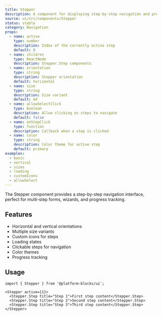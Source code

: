 ```yaml
---
title: Stepper
description: A component for displaying step-by-step navigation and progress
source: ui/src/components/Stepper
status: stable
category: Navigation
props:
  - name: active
    type: number
    description: Index of the currently active step
    default: 0
  - name: children
    type: ReactNode
    description: Stepper.Step components
  - name: orientation
    type: string
    description: Stepper orientation
    default: horizontal
  - name: size
    type: string
    description: Size variant
    default: md
  - name: allowSelectClick
    type: boolean
    description: Allow clicking on steps to navigate
    default: false
  - name: onStepClick
    type: function
    description: Callback when a step is clicked
  - name: color
    type: string
    description: Color theme for active step
    default: primary
examples:
  - basic
  - vertical
  - sizes
  - loading
  - customIcons
  - allowSelect
---
```


The Stepper component provides a step-by-step navigation interface, perfect for multi-step forms, wizards, and progress tracking.

## Features

- Horizontal and vertical orientations
- Multiple size variants
- Custom icons for steps
- Loading states
- Clickable steps for navigation
- Color themes
- Progress tracking

## Usage

```tsx
import { Stepper } from '@platform-blocks/ui';

<Stepper active={1}>
  <Stepper.Step title="Step 1">First step content</Stepper.Step>
  <Stepper.Step title="Step 2">Second step content</Stepper.Step>
  <Stepper.Step title="Step 3">Third step content</Stepper.Step>
</Stepper>
```
